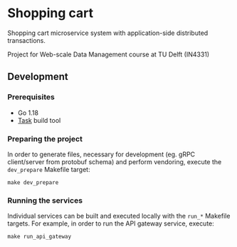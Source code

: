 # Shopping cart

Shopping cart microservice system with application-side distributed transactions.

Project for Web-scale Data Management course at TU Delft (IN4331)

## Development

### Prerequisites

* Go 1.18
* [Task](https://taskfile.dev/) build tool

### Preparing the project

In order to generate files, necessary for development (eg. gRPC client/server from protobuf schema)
and perform vendoring, execute the `dev_prepare` Makefile target:

```shell
make dev_prepare
```

### Running the services

Individual services can be built and executed locally with the `run_*` Makefile targets.
For example, in order to run the API gateway service, execute:

```shell
make run_api_gateway
```